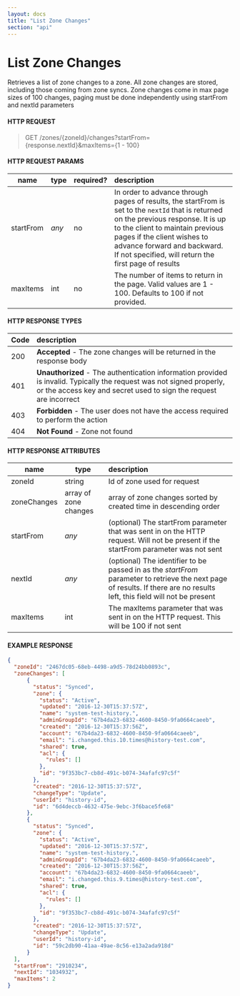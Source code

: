 ```yaml
---
layout: docs
title: "List Zone Changes"
section: "api"
---
```


# List Zone Changes

Retrieves a list of zone changes to a zone. All zone changes are stored, including those coming from zone syncs. Zone changes come in max page sizes of 100 changes, paging must be done independently using startFrom and nextId parameters

#### HTTP REQUEST

> GET /zones/{zoneId}/changes?startFrom={response.nextId}&maxItems={1 - 100}

#### HTTP REQUEST PARAMS

name          | type          | required?   | description |
 ------------ | ------------- | ----------- | :---------- |
startFrom     | *any*         | no          | In order to advance through pages of results, the startFrom is set to the `nextId` that is returned on the previous response.  It is up to the client to maintain previous pages if the client wishes to advance forward and backward.   If not specified, will return the first page of results |
maxItems      | int           | no          | The number of items to return in the page.  Valid values are 1 - 100. Defaults to 100 if not provided. |

#### HTTP RESPONSE TYPES

Code          | description |
 ------------ | :---------- |
200           | **Accepted** - The zone changes will be returned in the response body|
401           | **Unauthorized** - The authentication information provided is invalid.  Typically the request was not signed properly, or the access key and secret used to sign the request are incorrect |
403           | **Forbidden** - The user does not have the access required to perform the action |
404           | **Not Found** - Zone not found |

#### HTTP RESPONSE ATTRIBUTES

name          | type          | description |
 ------------ | ------------- | :---------- |
zoneId        | string        | Id of zone used for request |
zoneChanges   | array of zone changes | array of zone changes sorted by created time in descending order |
startFrom     | *any*         | (optional) The startFrom parameter that was sent in on the HTTP request.  Will not be present if the startFrom parameter was not sent |
nextId        | *any*         | (optional) The identifier to be passed in as the *startFrom* parameter to retrieve the next page of results.  If there are no results left, this field will not be present |
maxItems      | int           | The maxItems parameter that was sent in on the HTTP request.  This will be 100 if not sent |

#### EXAMPLE RESPONSE

```json
{
  "zoneId": "2467dc05-68eb-4498-a9d5-78d24bb0893c",
  "zoneChanges": [
      {
        "status": "Synced",
        "zone": {
          "status": "Active",
          "updated": "2016-12-30T15:37:57Z",
          "name": "system-test-history.",
          "adminGroupId": "67b4da23-6832-4600-8450-9fa0664caeeb",
          "created": "2016-12-30T15:37:56Z",
          "account": "67b4da23-6832-4600-8450-9fa0664caeeb",
          "email": "i.changed.this.10.times@history-test.com",
          "shared": true,
          "acl": {
            "rules": []
          },
          "id": "9f353bc7-cb8d-491c-b074-34afafc97c5f"
        },
        "created": "2016-12-30T15:37:57Z",
        "changeType": "Update",
        "userId": "history-id",
        "id": "6d4deccb-4632-475e-9ebc-3f6bace5fe68"
      },
      {
        "status": "Synced",
        "zone": {
          "status": "Active",
          "updated": "2016-12-30T15:37:57Z",
          "name": "system-test-history.",
          "adminGroupId": "67b4da23-6832-4600-8450-9fa0664caeeb",
          "created": "2016-12-30T15:37:56Z",
          "account": "67b4da23-6832-4600-8450-9fa0664caeeb",
          "email": "i.changed.this.9.times@history-test.com",
          "shared": true,
          "acl": {
            "rules": []
          },
          "id": "9f353bc7-cb8d-491c-b074-34afafc97c5f"
        },
        "created": "2016-12-30T15:37:57Z",
        "changeType": "Update",
        "userId": "history-id",
        "id": "59c2db90-41aa-49ae-8c56-e13a2ada918d"
      }
  ],
  "startFrom": "2910234",
  "nextId": "1034932",
  "maxItems": 2
}
```
